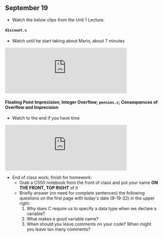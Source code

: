 ## September 19

- Watch the below clips from the Unit 1 Lecture.

#### `discount.c`

- Watch until he start taking about Mario, about 7 minutes

<iframe width="400" src="https://www.youtube.com/embed/URrzmoIyqLw?start=6919&end=7363" title="YouTube video player" frameborder="0" allow="accelerometer; autoplay; clipboard-write; encrypted-media; gyroscope; picture-in-picture" allowfullscreen></iframe>

#### Floating Point Imprecision; Integer Overflow; `pennies.c`; Consequences of Overflow and Imprecision

- Watch to the end if you have time 

<iframe width="400" src="https://www.youtube.com/embed/URrzmoIyqLw?start=7961" title="YouTube video player" frameborder="0" allow="accelerometer; autoplay; clipboard-write; encrypted-media; gyroscope; picture-in-picture" allowfullscreen></iframe>


- End of class work; finish for homework:
  - Grab a CS50 notebook from the front of class and put your name **ON THE FRONT, TOP RIGHT** of it
  - Briefly answer (no need for complete sentences) the following questions on the first page with today's date (9-19-22) in the upper right:
    1. Why does C require us to specify a data type when we declare a variable?
    1. What makes a good variable name?
    1. When should you leave comments on your code? When might you leave too many comments?